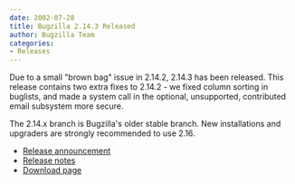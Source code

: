 ```yaml
---
date: 2002-07-28
title: Bugzilla 2.14.3 Released
author: Bugzilla Team
categories:
- Releases
---
```


Due to a small "brown bag" issue in 2.14.2, 2.14.3 has been released. This release contains two extra fixes to 2.14.2 - we fixed column sorting in buglists, and made a system call in the optional, unsupported, contributed email subsystem more secure.

The 2.14.x branch is Bugzilla's older stable branch. New installations and upgraders are strongly recommended to use 2.16.

*   [Release announcement](https://groups.google.com/groups?q=Bugzilla+2.14.3&hl=en&lr=&ie=UTF-8&oe=UTF-8&selm=p05111a03b969cbcaba10%40%5B192.168.1.203%5D&rnum=2)
*   [Release notes](/releases/2.14.3/)
*   [Download page](/download/)

